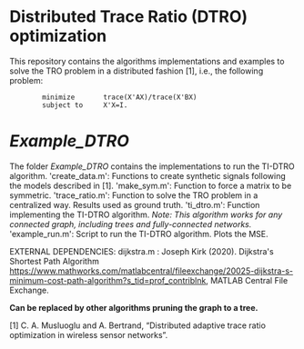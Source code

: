 # Distributed Trace Ratio (DTRO) optimization

This repository contains the algorithms implementations and examples to solve the TRO problem in a distributed fashion [1], i.e., the following problem:

            minimize       trace(X'AX)/trace(X'BX)
            subject to     X'X=I.


# *Example_DTRO*

The folder *Example_DTRO* contains the implementations to run the TI-DTRO algorithm.
    'create_data.m': Functions to create synthetic signals following the models described in [1].
    'make_sym.m': Function to force a matrix to be symmetric.
    'trace_ratio.m': Function to solve the TRO problem in a centralized way. Results used as ground truth.
    'ti_dtro.m': Function implementing the TI-DTRO algorithm. *Note: This algorithm works for any connected graph, including trees and fully-connected networks.*
    'example_run.m': Script to run the TI-DTRO algorithm. Plots the MSE.


EXTERNAL DEPENDENCIES:
dijkstra.m : Joseph Kirk (2020). Dijkstra's Shortest Path Algorithm 
https://www.mathworks.com/matlabcentral/fileexchange/20025-dijkstra-s-minimum-cost-path-algorithm?s_tid=prof_contriblnk, 
MATLAB Central File Exchange.

**Can be replaced by other algorithms pruning the graph to a tree.**

[1] C. A. Musluoglu and A. Bertrand, “Distributed adaptive trace ratio optimization in wireless sensor networks”.

